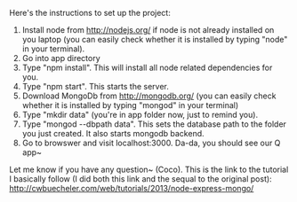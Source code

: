 Here's the instructions to set up the project:
1. Install node from http://nodejs.org/ if node is not already installed on
   you laptop (you can easily check whether it is installed by typing "node"
   in your terminal).
2. Go into app directory
3. Type "npm install". This will install all node related dependencies for you.
4. Type "npm start". This starts the server.
5. Download MongoDb from http://mongodb.org/ (you can easily check whether 
   it is installed by typing "mongod" in your terminal)
6. Type "mkdir data" (you're in app folder now, just to remind you).
7. Type "mongod --dbpath data". This sets the database path to the folder you
   just created. It also starts mongodb backend.
8. Go to browswer and visit localhost:3000. Da-da, you should see our Q app~

Let me know if you have any question~ (Coco).
This is the link to the tutorial I basically follow (I did both this link and
the sequal to the original post): http://cwbuecheler.com/web/tutorials/2013/node-express-mongo/
